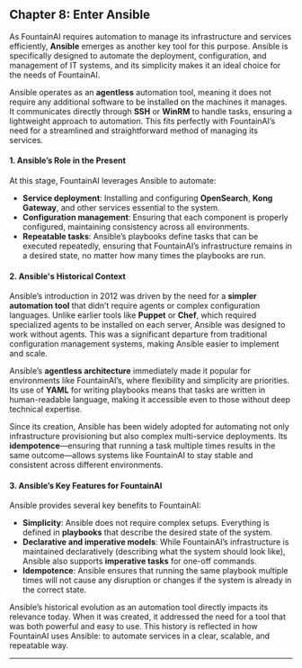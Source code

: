 ## Chapter 8: Enter Ansible

As FountainAI requires automation to manage its infrastructure and services efficiently, **Ansible** emerges as another key tool for this purpose. Ansible is specifically designed to automate the deployment, configuration, and management of IT systems, and its simplicity makes it an ideal choice for the needs of FountainAI.

Ansible operates as an **agentless** automation tool, meaning it does not require any additional software to be installed on the machines it manages. It communicates directly through **SSH** or **WinRM** to handle tasks, ensuring a lightweight approach to automation. This fits perfectly with FountainAI’s need for a streamlined and straightforward method of managing its services.

#### 1. **Ansible’s Role in the Present**

At this stage, FountainAI leverages Ansible to automate:
- **Service deployment**: Installing and configuring **OpenSearch**, **Kong Gateway**, and other services essential to the system.
- **Configuration management**: Ensuring that each component is properly configured, maintaining consistency across all environments.
- **Repeatable tasks**: Ansible’s playbooks define tasks that can be executed repeatedly, ensuring that FountainAI’s infrastructure remains in a desired state, no matter how many times the playbooks are run.

#### 2. **Ansible's Historical Context**

Ansible’s introduction in 2012 was driven by the need for a **simpler automation tool** that didn’t require agents or complex configuration languages. Unlike earlier tools like **Puppet** or **Chef**, which required specialized agents to be installed on each server, Ansible was designed to work without agents. This was a significant departure from traditional configuration management systems, making Ansible easier to implement and scale.

Ansible’s **agentless architecture** immediately made it popular for environments like FountainAI’s, where flexibility and simplicity are priorities. Its use of **YAML** for writing playbooks means that tasks are written in human-readable language, making it accessible even to those without deep technical expertise.

Since its creation, Ansible has been widely adopted for automating not only infrastructure provisioning but also complex multi-service deployments. Its **idempotence**—ensuring that running a task multiple times results in the same outcome—allows systems like FountainAI to stay stable and consistent across different environments.

#### 3. **Ansible’s Key Features for FountainAI**

Ansible provides several key benefits to FountainAI:

- **Simplicity**: Ansible does not require complex setups. Everything is defined in **playbooks** that describe the desired state of the system.
- **Declarative and imperative models**: While FountainAI’s infrastructure is maintained declaratively (describing what the system should look like), Ansible also supports **imperative tasks** for one-off commands.
- **Idempotence**: Ansible ensures that running the same playbook multiple times will not cause any disruption or changes if the system is already in the correct state.

Ansible’s historical evolution as an automation tool directly impacts its relevance today. When it was created, it addressed the need for a tool that was both powerful and easy to use. This history is reflected in how FountainAI uses Ansible: to automate services in a clear, scalable, and repeatable way.

---

